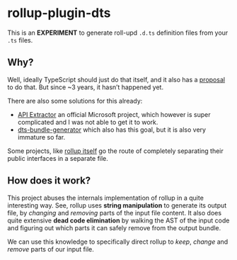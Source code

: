 # rollup-plugin-dts

This is an **EXPERIMENT** to generate roll-upd `.d.ts` definition files from
your `.ts` files.

## Why?

Well, ideally TypeScript should just do that itself, and it also has a
[proposal](https://github.com/Microsoft/TypeScript/issues/4433) to do that.
But since ~3 years, it hasn’t happened yet.

There are also some solutions for this already:

- [API Extractor](https://github.com/Microsoft/web-build-tools/wiki/API-Extractor)
  an official Microsoft project, which however is super complicated and I was not
  able to get it to work.
- [dts-bundle-generator](https://github.com/timocov/dts-bundle-generator) which
  also has this goal, but it is also very immature so far.

Some projects, like [rollup itself](https://github.com/rollup/rollup/blob/24fe07f39da8e4225f4bc4f797331930d8405ec2/src/rollup/types.d.ts)
go the route of completely separating their public interfaces in a separate file.

## How does it work?

This project abuses the internals implementation of rollup in a quite interesting
way.
See, rollup uses **string manipulation** to generate its output file, by
_changing_ and _removing_ parts of the input file content. It also does quite
extensive **dead code elimination** by walking the AST of the input code and
figuring out which parts it can safely remove from the output bundle.

We can use this knowledge to specifically direct rollup to _keep_, _change_ and
_remove_ parts of our input file.
